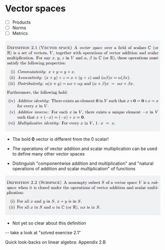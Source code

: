 # Vector spaces

- [ ] Products
- [ ] Norms
- [ ] Metrics

![](../docs/sp_vector_spaces_definition.png)

- The bold **0** vector is different from the 0 scalar!

- The operations of vector addition and scalar multiplication can be used to define many other vector spaces

- Distinguish "componentwise addition and multiplication" and "natural operations of addition and scalar multiplication" of functions

![](../docs/sp_subspace_definition.png)

- Not yet so clear about this definition

-- take a look at "solved exercise 2.1"

Quick look-backs on linear algebra: Appendix 2.B
